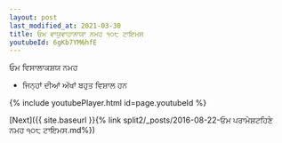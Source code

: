 ```yaml
---
layout: post
last_modified_at: 2021-03-30
title: ਓਮ ਵਾਯੁਵਾਹਾਨਾਯਾ ਨਮਹ ੧੦੮ ਟਾਇਮਸ
youtubeId: 6gKb7YM6hfE
---
```

 
 
 ਓਮ ਵਿਸਾਲਾਕਸ਼ਯ ਨਮਹ  
 
 -  ਜਿਨ੍ਹਾਂ ਦੀਆਂ ਅੱਖਾਂ ਬਹੁਤ ਵਿਸ਼ਾਲ ਹਨ 
 
  
 
  
 
 
 
 
 
 


{% include youtubePlayer.html id=page.youtubeId %}
 
[Next]({{ site.baseurl }}{% link  split2/_posts/2016-08-22-ਓਮ ਪਰਾਮੇਸ਼ਟਹਿਣੇ ਨਮਹ ੧੦੮ ਟਾਇਮਸ.md%})
 
